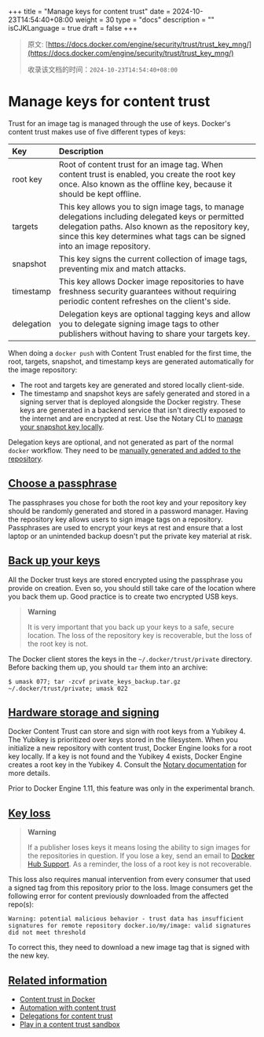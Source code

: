 +++
title = "Manage keys for content trust"
date = 2024-10-23T14:54:40+08:00
weight = 30
type = "docs"
description = ""
isCJKLanguage = true
draft = false
+++

> 原文: [https://docs.docker.com/engine/security/trust/trust_key_mng/](https://docs.docker.com/engine/security/trust/trust_key_mng/)
>
> 收录该文档的时间：`2024-10-23T14:54:40+08:00`

# Manage keys for content trust

Trust for an image tag is managed through the use of keys. Docker's content trust makes use of five different types of keys:

| Key        | Description                                                  |
| :--------- | :----------------------------------------------------------- |
| root key   | Root of content trust for an image tag. When content trust is enabled, you create the root key once. Also known as the offline key, because it should be kept offline. |
| targets    | This key allows you to sign image tags, to manage delegations including delegated keys or permitted delegation paths. Also known as the repository key, since this key determines what tags can be signed into an image repository. |
| snapshot   | This key signs the current collection of image tags, preventing mix and match attacks. |
| timestamp  | This key allows Docker image repositories to have freshness security guarantees without requiring periodic content refreshes on the client's side. |
| delegation | Delegation keys are optional tagging keys and allow you to delegate signing image tags to other publishers without having to share your targets key. |

When doing a `docker push` with Content Trust enabled for the first time, the root, targets, snapshot, and timestamp keys are generated automatically for the image repository:

- The root and targets key are generated and stored locally client-side.
- The timestamp and snapshot keys are safely generated and stored in a signing server that is deployed alongside the Docker registry. These keys are generated in a backend service that isn't directly exposed to the internet and are encrypted at rest. Use the Notary CLI to [manage your snapshot key locally](https://github.com/theupdateframework/notary/blob/master/docs/advanced_usage.md#rotate-keys).

Delegation keys are optional, and not generated as part of the normal `docker` workflow. They need to be [manually generated and added to the repository](https://docs.docker.com/engine/security/trust/trust_delegation/#creating-delegation-keys).

## [Choose a passphrase](https://docs.docker.com/engine/security/trust/trust_key_mng/#choose-a-passphrase)

The passphrases you chose for both the root key and your repository key should be randomly generated and stored in a password manager. Having the repository key allows users to sign image tags on a repository. Passphrases are used to encrypt your keys at rest and ensure that a lost laptop or an unintended backup doesn't put the private key material at risk.

## [Back up your keys](https://docs.docker.com/engine/security/trust/trust_key_mng/#back-up-your-keys)

All the Docker trust keys are stored encrypted using the passphrase you provide on creation. Even so, you should still take care of the location where you back them up. Good practice is to create two encrypted USB keys.

> **Warning**
>
> 
>
> It is very important that you back up your keys to a safe, secure location. The loss of the repository key is recoverable, but the loss of the root key is not.

The Docker client stores the keys in the `~/.docker/trust/private` directory. Before backing them up, you should `tar` them into an archive:



```console
$ umask 077; tar -zcvf private_keys_backup.tar.gz ~/.docker/trust/private; umask 022
```

## [Hardware storage and signing](https://docs.docker.com/engine/security/trust/trust_key_mng/#hardware-storage-and-signing)

Docker Content Trust can store and sign with root keys from a Yubikey 4. The Yubikey is prioritized over keys stored in the filesystem. When you initialize a new repository with content trust, Docker Engine looks for a root key locally. If a key is not found and the Yubikey 4 exists, Docker Engine creates a root key in the Yubikey 4. Consult the [Notary documentation](https://github.com/theupdateframework/notary/blob/master/docs/advanced_usage.md#use-a-yubikey) for more details.

Prior to Docker Engine 1.11, this feature was only in the experimental branch.

## [Key loss](https://docs.docker.com/engine/security/trust/trust_key_mng/#key-loss)

> **Warning**
>
> 
>
> If a publisher loses keys it means losing the ability to sign images for the repositories in question. If you lose a key, send an email to [Docker Hub Support](https://docs.docker.com/engine/security/trust/trust_key_mng/). As a reminder, the loss of a root key is not recoverable.

This loss also requires manual intervention from every consumer that used a signed tag from this repository prior to the loss.
Image consumers get the following error for content previously downloaded from the affected repo(s):



```console
Warning: potential malicious behavior - trust data has insufficient signatures for remote repository docker.io/my/image: valid signatures did not meet threshold
```

To correct this, they need to download a new image tag that is signed with the new key.

## [Related information](https://docs.docker.com/engine/security/trust/trust_key_mng/#related-information)

- [Content trust in Docker](https://docs.docker.com/engine/security/trust/)
- [Automation with content trust](https://docs.docker.com/engine/security/trust/trust_automation/)
- [Delegations for content trust](https://docs.docker.com/engine/security/trust/trust_delegation/)
- [Play in a content trust sandbox](https://docs.docker.com/engine/security/trust/trust_sandbox/)
